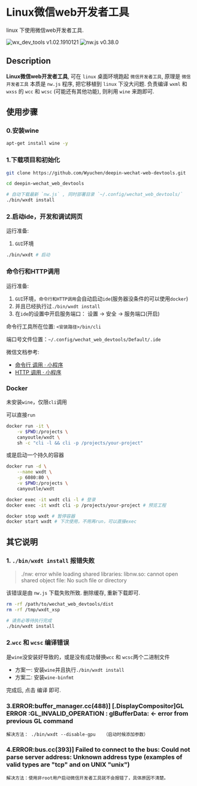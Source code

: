 # Linux微信web开发者工具

linux 下使用微信web开发者工具.

![wx_dev_tools v1.02.1910121](https://img.shields.io/badge/wx_dev_tools-1.02.1910121-green.svg)
![nw.js v0.38.0](https://img.shields.io/badge/nw.js-v0.38.0-blue.svg)

## Description

**Linux微信web开发者工具**, 可在 `linux` 桌面环境跑起 `微信开发者工具`,
原理是 `微信开发者工具` 本质是 `nw.js` 程序, 把它移植到 `linux` 下没大问题.
负责编译 `wxml` 和 `wxss` 的 `wcc` 和 `wcsc` (可能还有其他功能),
则利用 `wine` 来跑即可.

## 使用步骤
### 0.安装wine

``` bash
apt-get install wine -y
```

### 1.下载项目和初始化

``` bash
git clone https://github.com/Wyuchen/deepin-wechat-web-devtools.git

cd deepin-wechat_web_devtools

# 自动下载最新 `nw.js` , 同时部署目录 `~/.config/wechat_web_devtools/`
./bin/wxdt install
```

### 2.启动ide，开发和调试网页

运行准备:

1. `GUI`环境

``` bash
./bin/wxdt # 启动
```
### 命令行和HTTP调用

运行准备:

1. `GUI`环境，`命令行和HTTP调用`会自动启动`ide`(服务器没条件的可以使用`docker`)
2. 并且已经执行过`./bin/wxdt install`
3. 在`ide`的设置中开启服务端口： 设置 -> 安全 -> 服务端口(开启)

命令行工具所在位置: `<安装路径>/bin/cli`

端口号文件位置：`~/.config/wechat_web_devtools/Default/.ide`

微信文档参考:
- [命令行 调用 · 小程序](https://developers.weixin.qq.com/miniprogram/dev/devtools/cli.html)
- [HTTP 调用 · 小程序](https://developers.weixin.qq.com/miniprogram/dev/devtools/http.html)

### Docker

未安装`wine`，仅限`cli`调用

可以直接`run`

``` bash
docker run -it \
    -v $PWD:/projects \
    canyoutle/wxdt \
    sh -c "cli -l && cli -p /projects/your-project"
```

或是启动一个持久的容器

``` bash
docker run -d \
    --name wxdt \
    -p 6080:80 \
    -v $PWD:/projects \
    canyoutle/wxdt

docker exec -it wxdt cli -l # 登录
docker exec -it wxdt cli -p /projects/your-project # 预览工程

docker stop wxdt # 暂停容器
docker start wxdt # 下次使用，不用再run，可以直接exec
```

## 其它说明

### 1.  `./bin/wxdt install` 报错失败

> ./nw: error while loading shared libraries: libnw.so: cannot open shared object file: No such file or directory

该错误是由 `nw.js` 下载失败所致.
删除缓存, 重新下载即可.

``` bash
rm -rf /path/to/wechat_web_devtools/dist
rm -rf /tmp/wxdt_xsp
```

``` bash
# 请务必等待执行完成
./bin/wxdt install
```

### 2.`wcc` 和 `wcsc` 编译错误

是`wine`没安装好导致的，或是没有成功替换`wcc` 和 `wcsc`两个二进制文件

- 方案一: 安装`wine`并且执行`./bin/wxdt install`
- 方案二: 安装`wine-binfmt`

完成后, 点击 <kbd>编译</kbd> 即可.

### 3.ERROR:buffer_manager.cc(488)] [.DisplayCompositor]GL ERROR :GL_INVALID_OPERATION : glBufferData: <- error from previous GL command

```报错原因：配置中使用了gpu导致的，所以在启动时强制执行不使用gpu就可以正常运行
解决方法： ./bin/wxdt --disable-gpu   （启动时候添加参数）
```
### 4.ERROR:bus.cc(393)] Failed to connect to the bus: Could not parse server address: Unknown address type (examples of valid types are "tcp" and on UNIX "unix")

```解决方法：使用非root用户启动微信开发者工具就不会报错了，具体原因不清楚。```
